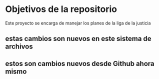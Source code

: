# Objetivos de la repositorio

Este proyecto se encarga de manejar los planes de la liga de la justicia

## estas cambios son nuevos en este sistema de archivos

## estos son cambios nuevos desde Github ahora mismo

